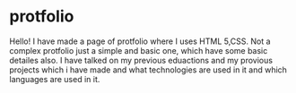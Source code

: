 # protfolio
Hello!
I have made a page of protfolio where I uses HTML 5,CSS.
Not a complex protfolio just a simple and basic one, which have some basic detailes also.
I have talked on my previous eduactions and my provious projects which i have made and what technologies are used in it and which languages are used in it.
